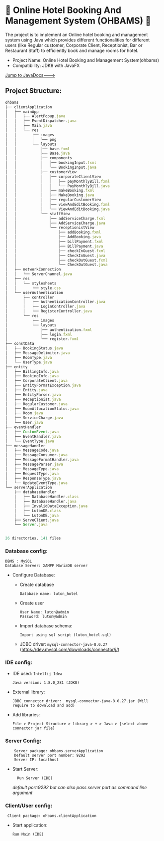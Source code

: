 # 🏨 Online Hotel Booking And Management System (OHBAMS) 🧳
The project is to implement an Online hotel booking and management system using Java which provides different functionalities for different users (like Regular customer, Corporate Client, Receptionist, Bar or Restaurant Staff) to efficiently book and manage rooms for hotel.

* Project Name: Online Hotel Booking and Management System(ohbams)
* Compatibility: JDK8 with JavaFX

[Jump to JavaDocs--->](https://pj-25.github.io/onlineHotelBookingAndManagementSystem/docs/)

## Project Structure:

```javascript
ohbams
├── clientApplication
│   ├── mainApp
│   │   ├── AlertPopup.java
│   │   ├── EventDispatcher.java
│   │   ├── Main.java
│   │   └── res
│   │       ├── images
│   │       │   └── png
│   │       └── layouts
│   │           ├── base.fxml
│   │           ├── Base.java
│   │           ├── components
│   │           │   ├── bookingInput.fxml
│   │           │   └── BookingInput.java
│   │           ├── customerView
│   │           │   ├── corporateClientView
│   │           │   │   ├── payMonthlyBill.fxml
│   │           │   │   └── PayMonthlyBill.java
│   │           │   ├── makeBooking.fxml
│   │           │   ├── MakeBooking.java
│   │           │   ├── regularCustomerView
│   │           │   ├── viewAndEditBooking.fxml
│   │           │   └── ViewAndEditBooking.java
│   │           └── staffView
│   │               ├── addServiceCharge.fxml
│   │               ├── AddServiceCharge.java
│   │               └── receptionistView
│   │                   ├── addBooking.fxml
│   │                   ├── AddBooking.java
│   │                   ├── billPayment.fxml
│   │                   ├── BillPayment.java
│   │                   ├── checkInGuest.fxml
│   │                   ├── CheckInGuest.java
│   │                   ├── checkOutGuest.fxml
│   │                   └── CheckOutGuest.java
│   ├── networkConnection
│   │   └── ServerChannel.java
│   ├── res
│   │   └── stylesheets
│   │       └── style.css
│   └── userAuthentication
│       ├── controller
│       │   ├── AuthenticationController.java
│       │   ├── LoginController.java
│       │   └── RegisterController.java
│       └── res
│           ├── images
│           └── layouts
│               ├── authentication.fxml
│               ├── login.fxml
│               └── register.fxml
├── constData
│   ├── BookingStatus.java
│   ├── MessageDelimiter.java
│   ├── RoomType.java
│   └── UserType.java
├── entity
│   ├── BillingInfo.java
│   ├── BookingInfo.java
│   ├── CorporateClient.java
│   ├── EntityFormatException.java
│   ├── Entity.java
│   ├── EntityParser.java
│   ├── Receptionist.java
│   ├── RegularCustomer.java
│   ├── RoomAllocationStatus.java
│   ├── Room.java
│   ├── ServiceCharge.java
│   └── User.java
├── eventHandler
│   ├── CustomEvent.java
│   ├── EventHandler.java
│   └── EventType.java
├── messageHandler
│   ├── MessageCode.java
│   ├── MessageConsumer.java
│   ├── MessageFormatHandler.java
│   ├── MessageParser.java
│   ├── MessageType.java
│   ├── RequestType.java
│   ├── ResponseType.java
│   └── UpdateEventType.java
└── serverApplication
    ├── databaseHandler
    │   ├── DatabaseHandler.class
    │   ├── DatabaseHandler.java
    │   ├── InvalidDataException.java
    │   ├── LutonDB.class
    │   └── LutonDB.java
    ├── ServeClient.java
    └── Server.java
    

26 directories, 141 files
```

### Database config:
    DBMS : MySQL 
    Database Server: XAMPP MariaDB server
	
* Configure Database:

  * Create database
  
        Database name: luton_hotel
		
  * Create user
     
        User Name: luton@admin
        Password: luton@admin

  * Import database schema:
      
        Import using sql script (luton_hotel.sql)

  * JDBC driver: ```mysql-connector-java-8.0.27``` (https://dev.mysql.com/downloads/connector/j/)
  
### IDE config:

* IDE used: ```Intellij Idea```

      Java version: 1.8.0_281 (JDK8)

* External library: 
      
      JDBC connector driver:  mysql-connector-java-8.0.27.jar (Will require to download and add)

* Add libraries: 
      
      File > Project Structure > library > + > Java > {select above connector jar file} 


### Server Config: 
```
    Server package: ohbams.serverApplication
    Default server port number: 9292
    Server IP: localhost
```

* Start Server:

		Run Server (IDE)
			
  _default port:9292 but can also pass server port as command line argument_


### Client/User config:
	 Client package: ohbams.clientApplication
	
* Start application:

      Run Main (IDE)
	
	

